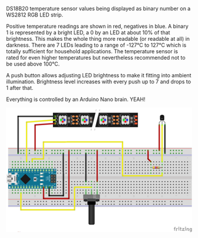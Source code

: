 DS18B20 temperature sensor values being displayed as binary number on a WS2812 RGB LED strip.

Positive temperature readings are shown in red, negatives in blue. A binary 1 is represented
by a bright LED, a 0 by an LED at about 10% of that brightness. This makes the whole thing
more readable (or readable at all) in darkness. There are 7 LEDs leading to a range of -127°C
to 127°C which is totally sufficient for household applications. The temperature sensor is rated
for even higher temperatures but nevertheless recommended not to be used above 100°C.

A push button allows adjusting LED brightness to make it fitting into ambient
illumination. Brightness level increases with every push up to 7 and drops to 1 after that.

Everything is controlled by an Arduino Nano brain. YEAH!

<img src="BinaryThermometer.png" />

